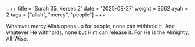 +++
title = 'Surah 35, Verses 2'
date = '2025-08-27'
weight = 3662
ayah = 2
tags = ["allah", "mercy", "people"]
+++

Whatever mercy Allah opens up for people, none can withhold it. And whatever He withholds, none but Him can release it. For He is the Almighty, All-Wise.